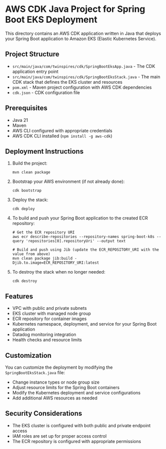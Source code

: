 # AWS CDK Java Project for Spring Boot EKS Deployment

This directory contains an AWS CDK application written in Java that deploys your Spring Boot application to Amazon EKS (Elastic Kubernetes Service).

## Project Structure

- `src/main/java/com/twinspires/cdk/SpringBootEksApp.java` - The CDK application entry point
- `src/main/java/com/twinspires/cdk/SpringBootEksStack.java` - The main CDK stack that defines the EKS cluster and resources
- `pom.xml` - Maven project configuration with AWS CDK dependencies
- `cdk.json` - CDK configuration file

## Prerequisites

- Java 21
- Maven
- AWS CLI configured with appropriate credentials
- AWS CDK CLI installed (`npm install -g aws-cdk`)

## Deployment Instructions

1. Build the project:
   ```
   mvn clean package
   ```

2. Bootstrap your AWS environment (if not already done):
   ```
   cdk bootstrap
   ```

3. Deploy the stack:
   ```
   cdk deploy
   ```

4. To build and push your Spring Boot application to the created ECR repository:
   ```
   # Get the ECR repository URI
   aws ecr describe-repositories --repository-names spring-boot-k8s --query 'repositories[0].repositoryUri' --output text
   
   # Build and push using Jib (update the ECR_REPOSITORY_URI with the value from above)
   mvn clean package jib:build -Djib.to.image=ECR_REPOSITORY_URI:latest
   ```

5. To destroy the stack when no longer needed:
   ```
   cdk destroy
   ```

## Features

- VPC with public and private subnets
- EKS cluster with managed node group
- ECR repository for container images
- Kubernetes namespace, deployment, and service for your Spring Boot application
- Datadog monitoring integration
- Health checks and resource limits

## Customization

You can customize the deployment by modifying the `SpringBootEksStack.java` file:

- Change instance types or node group size
- Adjust resource limits for the Spring Boot containers
- Modify the Kubernetes deployment and service configurations
- Add additional AWS resources as needed

## Security Considerations

- The EKS cluster is configured with both public and private endpoint access
- IAM roles are set up for proper access control
- The ECR repository is configured with appropriate permissions

